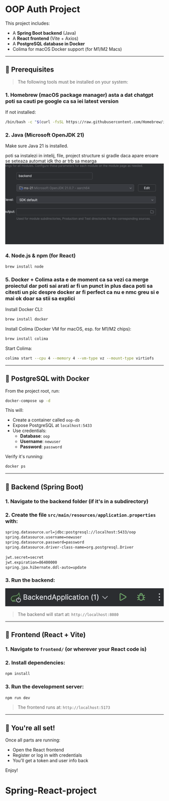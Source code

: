 # OOP Auth Project

This project includes:

- A **Spring Boot backend** (Java)
- A **React frontend** (Vite + Axios)
- A **PostgreSQL database in Docker**
- Colima for macOS Docker support (for M1/M2 Macs)

---

## 🧰 Prerequisites

> The following tools must be installed on your system:

### 1. Homebrew (macOS package manager) asta a dat chatgpt poti sa cauti pe google ca sa iei latest version

If not installed:

```bash
/bin/bash -c "$(curl -fsSL https://raw.githubusercontent.com/Homebrew/install/HEAD/install.sh)"
```

### 2. Java (Microsoft OpenJDK 21)

Make sure Java 21 is installed.

poti sa instalezi in intelij, file, project structure si gradle daca apare eroare se seteaza automat idk tho ar trb sa mearga
![alt text](image.png)

### 4. Node.js & npm (for React)

```bash
brew install node
```

### 5. Docker + Colima asta e de moment ca sa vezi ca merge proiectul dar poti sai arati ar fi un punct in plus daca poti sa citesti un pic despre docker ar fi perfect ca nu e nmc greu si e mai ok doar sa stii sa explici

Install Docker CLI:

```bash
brew install docker
```

Install Colima (Docker VM for macOS, esp. for M1/M2 chips):

```bash
brew install colima
```

Start Colima:

```bash
colima start --cpu 4 --memory 4 --vm-type vz --mount-type virtiofs
```

---

## 🐘 PostgreSQL with Docker

From the project root, run:

```bash
docker-compose up -d
```

This will:

- Create a container called `oop-db`
- Expose PostgreSQL at `localhost:5433`
- Use credentials:
  - **Database**: `oop`
  - **Username**: `newuser`
  - **Password**: `password`

Verify it's running:

```bash
docker ps
```

---

## 🧠 Backend (Spring Boot)

### 1. Navigate to the backend folder (if it's in a subdirectory)

### 2. Create the file `src/main/resources/application.properties` with:

```properties
spring.datasource.url=jdbc:postgresql://localhost:5433/oop
spring.datasource.username=newuser
spring.datasource.password=password
spring.datasource.driver-class-name=org.postgresql.Driver

jwt.secret=secret
jwt.expiration=86400000
spring.jpa.hibernate.ddl-auto=update
```

### 3. Run the backend:

![alt text](image-1.png)

> The backend will start at: `http://localhost:8080`

---

## 🎨 Frontend (React + Vite)

### 1. Navigate to `frontend/` (or wherever your React code is)

### 2. Install dependencies:

```bash
npm install
```

### 3. Run the development server:

```bash
npm run dev
```

> The frontend runs at: `http://localhost:5173`

---

## 🚀 You're all set!

Once all parts are running:

- Open the React frontend
- Register or log in with credentials
- You’ll get a token and user info back

Enjoy!
# Spring-React-project
